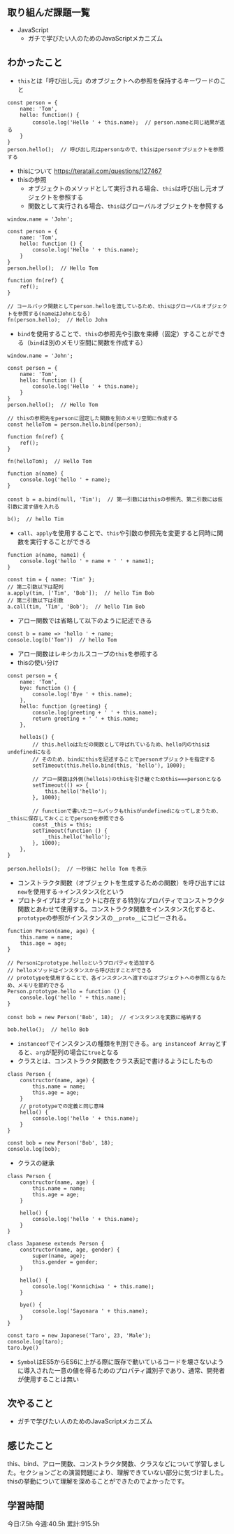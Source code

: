## 取り組んだ課題一覧
- JavaScript
	- ガチで学びたい人のためのJavaScriptメカニズム
	
## わかったこと

- `this`とは「呼び出し元」のオブジェクトへの参照を保持するキーワードのこと
```
const person = {
    name: 'Tom',
    hello: function() {
        console.log('Hello ' + this.name);  // person.nameと同じ結果が返る
    }
}
person.hello();  // 呼び出し元はpersonなので、thisはpersonオブジェクトを参照する
```
- thisについて https://teratail.com/questions/127467
- thisの参照
	- オブジェクトのメソッドとして実行される場合、`this`は呼び出し元オブジェクトを参照する
	- 関数として実行される場合、`this`はグローバルオブジェクトを参照する
```
window.name = 'John';

const person = {
    name: 'Tom',
    hello: function () {
        console.log('Hello ' + this.name);
    }
}
person.hello();  // Hello Tom

function fn(ref) {
    ref();
}

// コールバック関数としてperson.helloを渡しているため、thisはグローバルオブジェクトを参照する(nameはJohnとなる)
fn(person.hello);  // Hello John
```
- `bind`を使用することで、`this`の参照先や引数を束縛（固定）することができる（`bind`は別のメモリ空間に関数を作成する）
```
window.name = 'John';

const person = {
    name: 'Tom',
    hello: function () {
        console.log('Hello ' + this.name);
    }
}
person.hello();  // Hello Tom

// thisの参照先をpersonに固定した関数を別のメモリ空間に作成する
const helloTom = person.hello.bind(person);

function fn(ref) {
    ref();
}

fn(helloTom);  // Hello Tom

function a(name) {
    console.log('hello ' + name);
}

const b = a.bind(null, 'Tim');  // 第一引数にはthisの参照先、第二引数には仮引数に渡す値を入れる

b();  // hello Tim
```

- `call`、`apply`を使用することで、`this`や引数の参照先を変更すると同時に関数を実行することができる
```
function a(name, name1) {
    console.log('hello ' + name + ' ' + name1);
}

const tim = { name: 'Tim' };
// 第二引数以下は配列
a.apply(tim, ['Tim', 'Bob']);  // hello Tim Bob
// 第二引数以下は引数
a.call(tim, 'Tim', 'Bob');  // hello Tim Bob
```
- アロー関数では省略して以下のように記述できる
```
const b = name => 'hello ' + name;
console.log(b('Tom'))  // hello Tom
```
- アロー関数はレキシカルスコープの`this`を参照する
- thisの使い分け
```
const person = {
    name: 'Tom',
    bye: function () {
        console.log('Bye ' + this.name);
    },
    hello: function (greeting) {
        console.log(greeting + ' ' + this.name);
        return greeting + ' ' + this.name;
    },

    hello1s() {
        // this.helloはただの関数として呼ばれているため、hello内のthisはundefinedになる
        // そのため、bindにthisを記述することでpersonオブジェクトを指定する
        setTimeout(this.hello.bind(this, 'hello'), 1000);

        // アロー関数は外側(hello1s)のthisを引き継ぐためthis===personとなる
        setTimeout(() => {
            this.hello('hello');
        }, 1000);

        // functionで書いたコールバックもthisがundefinedになってしまうため、_thisに保存しておくことでpersonを参照できる
        const _this = this;
        setTimeout(function () {
            _this.hello('hello');
        }, 1000);
    },
}

person.hello1s();  // 一秒後に hello Tom を表示
```
- コンストラクタ関数（オブジェクトを生成するための関数）を呼び出すには`new`を使用する→インスタンス化という
- プロトタイプはオブジェクトに存在する特別なプロパティでコンストラクタ関数とあわせて使用する。コンストラクタ関数をインスタンス化すると、`prototype`の参照がインスタンスの`__proto__`にコピーされる。
```
function Person(name, age) {
    this.name = name;
    this.age = age;
}

// Personにprototype.helloというプロパティを追加する
// helloメソッドはインスタンスから呼び出すことができる
// prototypeを使用することで、各インスタンスへ渡すのはオブジェクトへの参照となるため、メモリを節約できる
Person.prototype.hello = function () {
    console.log('hello ' + this.name);
}

const bob = new Person('Bob', 18);  // インスタンスを変数に格納する

bob.hello();  // hello Bob
```
- `instanceof`でインスタンスの種類を判別できる。`arg instanceof Array`とすると、`arg`が配列の場合に`true`となる
- クラスとは、コンストラクタ関数をクラス表記で書けるようにしたもの
```
class Person {
    constructor(name, age) {
        this.name = name;
        this.age = age;
    }
    // prototypeでの定義と同じ意味
    hello() {
        console.log('hello ' + this.name);
    }
}

const bob = new Person('Bob', 18);
console.log(bob);
```
- クラスの継承
```
class Person {
    constructor(name, age) {
        this.name = name;
        this.age = age;
    }

    hello() {
        console.log('hello ' + this.name);
    }
}

class Japanese extends Person {
    constructor(name, age, gender) {
        super(name, age);
        this.gender = gender;
    }

    hello() {
        console.log('Konnichiwa ' + this.name);
    }

    bye() {
        console.log('Sayonara ' + this.name);
    }
}

const taro = new Japanese('Taro', 23, 'Male');
console.log(taro);
taro.bye()
```
- `Symbol`はES5からES6に上がる際に既存で動いているコードを壊さないように導入された一意の値を得るためのプロパティ識別子であり、通常、開発者が使用することは無い





## 次やること
- ガチで学びたい人のためのJavaScriptメカニズム


## 感じたこと
this、bind、アロー関数、コンストラクタ関数、クラスなどについて学習しました。セクションごとの演習問題により、理解できていない部分に気づけました。thisの挙動について理解を深めることができたのでよかったです。


## 学習時間
今日:7.5h
今週:40.5h 
累計:915.5h